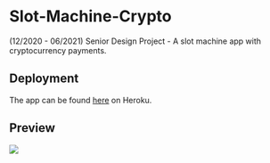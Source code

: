 # Slot-Machine-Crypto
(12/2020 - 06/2021) Senior Design Project - A slot machine app with cryptocurrency payments.

## Deployment
The app can be found [here](https://crypto-slot-machine.herokuapp.com/) on Heroku.

## Preview
![](./front-end/preview.gif)
